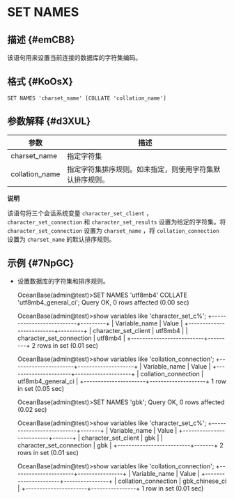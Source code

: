 SET NAMES 
==============================



描述 {#emCB8}
-----------

该语句用来设置当前连接的数据库的字符集编码。

格式 {#KoOsX}
-----------

    SET NAMES 'charset_name' [COLLATE 'collation_name']



参数解释 {#d3XUL}
-------------



|       参数       |              描述              |
|----------------|------------------------------|
| charset_name   | 指定字符集                        |
| collation_name | 指定字符集排序规则。如未指定，则使用字符集默认排序规则。 |


**说明**



该语句将三个会话系统变量 `character_set_client` ， `character_set_connection` 和 `character_set_results` 设置为给定的字符集。将 `character_set_connection` 设置为 `charset_name` ，将 `collation_connection` 设置为 `charset_name` 的默认排序规则。

示例 {#7NpGC}
-----------

* 设置数据库的字符集和排序规则。

  




    OceanBase(admin@test)>SET NAMES 'utf8mb4' COLLATE 'utf8mb4_general_ci';
    Query OK, 0 rows affected (0.00 sec)
    
    OceanBase(admin@test)>show variables like 'character_set_c%';
    +--------------------------+---------+
    | Variable_name            | Value   |
    +--------------------------+---------+
    | character_set_client     | utf8mb4 |
    | character_set_connection | utf8mb4 |
    +--------------------------+---------+
    2 rows in set (0.01 sec)
    
    OceanBase(admin@test)>show variables like 'collation_connection';
    +----------------------+--------------------+
    | Variable_name        | Value              |
    +----------------------+--------------------+
    | collation_connection | utf8mb4_general_ci |
    +----------------------+--------------------+
    1 row in set (0.05 sec)
    
    
    OceanBase(admin@test)>SET NAMES 'gbk';
    Query OK, 0 rows affected (0.02 sec)
    
    OceanBase(admin@test)>show variables like 'character_set_c%';
    +--------------------------+-------+
    | Variable_name            | Value |
    +--------------------------+-------+
    | character_set_client     | gbk   |
    | character_set_connection | gbk   |
    +--------------------------+-------+
    2 rows in set (0.01 sec)
    
    
    OceanBase(admin@test)>show variables like 'collation_connection';
    +----------------------+----------------+
    | Variable_name        | Value          |
    +----------------------+----------------+
    | collation_connection | gbk_chinese_ci |
    +----------------------+----------------+
    1 row in set (0.01 sec)



